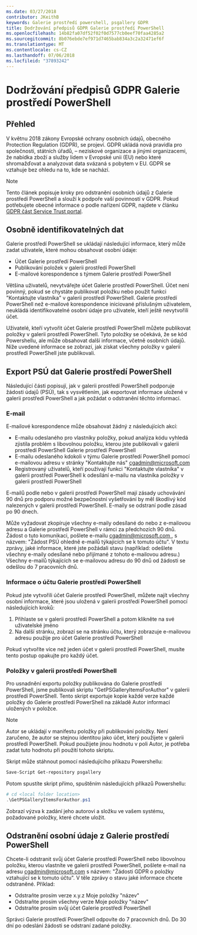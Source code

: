 ```yaml
---
ms.date: 03/27/2018
contributor: JKeithB
keywords: Galerie prostředí powershell, psgallery GDPR
title: Dodržování předpisů GDPR Galerie prostředí PowerShell
ms.openlocfilehash: 14b82fa07df52f02f0d7577cb0eef70faa4285a2
ms.sourcegitcommit: 8b076ebde7ef971d7465bab834a3c2a32471ef6f
ms.translationtype: MT
ms.contentlocale: cs-CZ
ms.lasthandoff: 07/06/2018
ms.locfileid: "37893242"
---
```

# <a name="powershell-gallery-gdpr-compliance"></a>Dodržování předpisů GDPR Galerie prostředí PowerShell

## <a name="overview"></a>Přehled

V květnu 2018 zákony Evropské ochrany osobních údajů, obecného Protection Regulation (GDPR), se projeví.
GDPR ukládá nová pravidla pro společnosti, státních úřadů, – neziskové organizace a jinými organizacemi, že nabídka zboží a služby lidem v Evropské unii (EU) nebo které shromažďovat a analyzovat data svázaná s pobytem v EU.
GDPR se vztahuje bez ohledu na to, kde se nachází.

> [!NOTE]
> Tento článek popisuje kroky pro odstranění osobních údajů z Galerie prostředí PowerShell a slouží k podpoře vaší povinností v GDPR. Pokud potřebujete obecné informace o podle nařízení GDPR, najdete v článku [GDPR část Service Trust portal](https://servicetrust.microsoft.com/ViewPage/GDPRGetStarted).

## <a name="personally-identifiable-data"></a>Osobně identifikovatelných dat

Galerie prostředí PowerShell se ukládají následující informace, který může zadat uživatele, které mohou obsahovat osobní údaje:

- Účet Galerie prostředí PowerShell
- Publikování položek v galerii prostředí PowerShell
- E-mailové korespondence s týmem Galerie prostředí PowerShell

Většina uživatelů, nevytvářejte účet Galerie prostředí PowerShell.
Účet není povinný, pokud se chystáte publikovat položku nebo použít funkci "Kontaktujte vlastníka" v galerii prostředí PowerShell.
Galerie prostředí PowerShell než e-mailové korespondence iniciované příslušným uživatelem, neukládá identifikovatelné osobní údaje pro uživatele, kteří ještě nevytvořili účet.

Uživatelé, kteří vytvořit účet Galerie prostředí PowerShell můžete publikovat položky v galerii prostředí PowerShell.
Tyto položky se očekává, že se kód Powershellu, ale může obsahovat další informace, včetně osobních údajů.
Níže uvedené informace se zobrazí, jak získat všechny položky v galerii prostředí PowerShell jste publikovali.

## <a name="dsr-export-of-powershell-gallery-data"></a>Export PSÚ dat Galerie prostředí PowerShell

Následující části popisují, jak v galerii prostředí PowerShell podporuje žádosti údajů (PSÚ), tak s vysvětlením, jak exportovat informace uložené v galerii prostředí PowerShell a jak požádat o odstranění těchto informací.

### <a name="email"></a>E-mail

E-mailové korespondence může obsahovat žádný z následujících akcí:

- E-mailu odeslaného pro vlastníky položky, pokud analýza kódu vyhledá zjistila problém s libovolnou položku, kterou jste publikovali v galerii prostředí PowerShell Galerie prostředí PowerShell
- E-mailu odeslaného kdokoli v týmu Galerie prostředí PowerShell pomocí e-mailovou adresu v stránky "Kontaktujte nás" [cgadmin@microsoft.com](mailto:cgadmin@microsoft.com)
- Registrovaný uživatelů, kteří používají funkci "Kontaktujte vlastníka" v galerii prostředí PowerShell k odesílání e-mailu na vlastníka položky v galerii prostředí PowerShell

E-mailů podle nebo v galerii prostředí PowerShell mají zásady uchovávání 90 dnů pro podporu možné bezpečnostní vyšetřování by měl škodlivý kód nalezených v galerii prostředí PowerShell.
E-maily se odstraní podle zásad po 90 dnech.

Může vyžadovat zkopíruje všechny e-maily odesílané do nebo z e-mailovou adresu a Galerie prostředí PowerShell v rámci za předchozích 90 dnů.
Žádost o tuto komunikaci, pošlete e-mailu [ cgadmin@microsoft.com ](mailto:cgadmin@microsoft.com), s názvem: "Žádost PSÚ ohledně e-mailů týkajících se k tomuto účtu".
V textu zprávy, jaké informace, které jste požádali stavu (například: odešlete všechny e-maily odesílané nebo přijímané z tohoto e-mailovou adresu.) Všechny e-mailů týkajících se e-mailovou adresu do 90 dnů od žádosti se odešlou do 7 pracovních dnů.

### <a name="powershell-gallery-account-information"></a>Informace o účtu Galerie prostředí PowerShell

Pokud jste vytvořili účet Galerie prostředí PowerShell, můžete najít všechny osobní informace, které jsou uložená v galerii prostředí PowerShell pomocí následujících kroků:

1. Přihlaste se v galerii prostředí PowerShell a potom klikněte na své uživatelské jméno
2. Na další stránku, zobrazí se na stránku účtu, který zobrazuje e-mailovou adresu použije pro účet Galerie prostředí PowerShell

Pokud vytvoříte více než jeden účet v galerii prostředí PowerShell, musíte tento postup opakujte pro každý účet.

### <a name="items-in-the-powershell-gallery"></a>Položky v galerii prostředí PowerShell

Pro usnadnění exportu položky publikována do Galerie prostředí PowerShell, jsme publikovali skriptu "GetPSGalleryItemsForAuthor" v galerii prostředí PowerShell.
Tento skript exportuje kopie každé verze každé položky do Galerie prostředí PowerShell na základě Autor informací uložených v položce.

> [!NOTE]
> Autor se ukládají v manifestu položky při publikování položky.
> Není zaručeno, že autor se stejnou identitou jako účet, který použijete v galerii prostředí PowerShell.
> Pokud použijete jinou hodnotu v poli Autor, je potřeba zadat tuto hodnotu při použití tohoto skriptu.

Skript může stáhnout pomocí následujícího příkazu Powershellu:

```powershell
Save-Script Get-repository psgallery
```

Potom spustíte skript přímo, spuštěním následujících příkazů Powershellu:

```powershell
# cd <local folder location>
.\GetPSGalleryItemsForAuthor.ps1
```

Zobrazí výzva k zadání jeho autorovi a složku ve vašem systému, požadované položky, které chcete uložit.

## <a name="deleting-personal-data-from-the-powershell-gallery"></a>Odstranění osobní údaje z Galerie prostředí PowerShell

Chcete-li odstranit svůj účet Galerie prostředí PowerShell nebo libovolnou položku, kterou vlastníte ve galerii prostředí PowerShell, pošlete e-mail na adresu cgadmin@microsoft.com s názvem: "Žádosti GDPR o položky vztahující se k tomuto účtu".
V těle zprávy o stavu jaké informace chcete odstraněné. Příklad:

- Odstraňte prosím verze x.y.z Moje položky "název"
- Odstraňte prosím všechny verze Moje položky "název"
- Odstraňte prosím svůj účet Galerie prostředí PowerShell

Správci Galerie prostředí PowerShell odpovíte do 7 pracovních dnů.
Do 30 dní po odeslání žádosti se odstraní zadané položky.